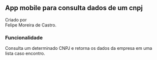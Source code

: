 

## App mobile para consulta  dados de um cnpj

Criado por
</br>Felipe Moreira de Castro.


### Funcionalidade

Consulta um determinado CNPJ e retorna os dados da empresa em uma lista caso encontro.
